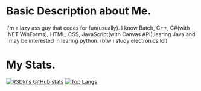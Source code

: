 # Basic Description about Me.
I'm a lazy ass guy that codes for fun(usually).
I know Batch, C++, C#(with .NET WinForms), HTML, CSS, JavaScript(with Canvas API),learing Java and i may be interested in learing python.
(btw i study electronics lol)
# My Stats.
[![R3Dki's GitHub stats](https://github-readme-stats.vercel.app/api?username=R3Dki&theme=codeSTACKr&show_icons=true)](https://github.com/R3Dki)
[![Top Langs](https://github-readme-stats.vercel.app/api/top-langs/?username=R3Dki&layout=compact)](https://github.com/R3Dki)
